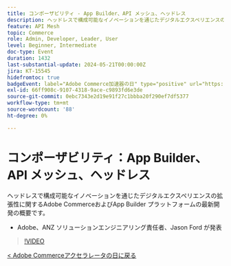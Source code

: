 ```yaml
---
title: コンポーザビリティ - App Builder、API メッシュ、ヘッドレス
description: ヘッドレスで構成可能なイノベーションを通じたデジタルエクスペリエンスの拡張性に関するAdobe CommerceおよびApp Builder プラットフォームの最新開発の概要です。 Adobe、ANZ ソリューションエンジニアリング責任者、Jason Ford が発表
feature: API Mesh
topic: Commerce
role: Admin, Developer, Leader, User
level: Beginner, Intermediate
doc-type: Event
duration: 1432
last-substantial-update: 2024-05-21T00:00:00Z
jira: KT-15545
hidefromtoc: true
badgeEvent: label="Adobe Commerce加速器の日" type="positive" url="https://experienceleague.adobe.com/ja/docs/events/apac-commerce-recordings/2024/overview"
exl-id: 66ff908c-9107-4318-9ace-c9893fd6e3de
source-git-commit: 0ebc7343e2d19e91f27c1bbba20f290ef7df5377
workflow-type: tm+mt
source-wordcount: '88'
ht-degree: 0%

---
```


# コンポーザビリティ：App Builder、API メッシュ、ヘッドレス

ヘッドレスで構成可能なイノベーションを通じたデジタルエクスペリエンスの拡張性に関するAdobe CommerceおよびApp Builder プラットフォームの最新開発の概要です。

+ Adobe、ANZ ソリューションエンジニアリング責任者、Jason Ford が発表

>[!VIDEO](https://video.tv.adobe.com/v/3429272/?learn=on)

[&lt; Adobe Commerceアクセラレータの日に戻る](./overview.md)
